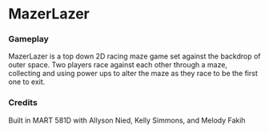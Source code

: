 # MazerLazer

### Gameplay
MazerLazer is a top down 2D racing maze game set against the backdrop of outer space. Two players race against each other through a maze, collecting and using power ups to alter the maze as they race to be the first one to exit.

### Credits
Built in MART 581D with Allyson Nied, Kelly Simmons, and Melody Fakih
